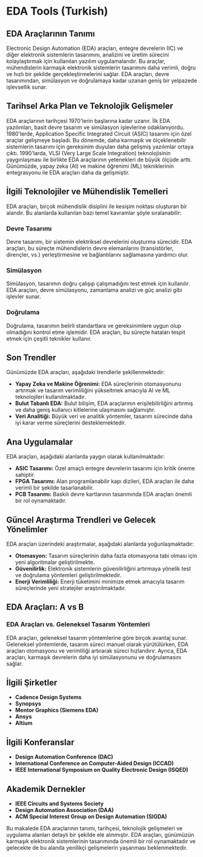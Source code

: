 # EDA Tools (Turkish)

## EDA Araçlarının Tanımı
Electronic Design Automation (EDA) araçları, entegre devrelerin (IC) ve diğer elektronik sistemlerin tasarımını, analizini ve üretim sürecini kolaylaştırmak için kullanılan yazılım uygulamalarıdır. Bu araçlar, mühendislerin karmaşık elektronik sistemlerin tasarımını daha verimli, doğru ve hızlı bir şekilde gerçekleştirmelerini sağlar. EDA araçları, devre tasarımından, simülasyon ve doğrulamaya kadar uzanan geniş bir yelpazede işlevsellik sunar.

## Tarihsel Arka Plan ve Teknolojik Gelişmeler
EDA araçlarının tarihçesi 1970'lerin başlarına kadar uzanır. İlk EDA yazılımları, basit devre tasarım ve simülasyon işlevlerine odaklanıyordu. 1980'lerde, Application Specific Integrated Circuit (ASIC) tasarımı için özel araçlar gelişmeye başladı. Bu dönemde, daha karmaşık ve ölçeklenebilir sistemlerin tasarımı için gereksinim duyulan daha gelişmiş yazılımlar ortaya çıktı. 1990'larda, VLSI (Very Large Scale Integration) teknolojisinin yaygınlaşması ile birlikte EDA araçlarının yetenekleri de büyük ölçüde arttı. Günümüzde, yapay zeka (AI) ve makine öğrenimi (ML) tekniklerinin entegrasyonu ile EDA araçları daha da gelişmiştir.

## İlgili Teknolojiler ve Mühendislik Temelleri
EDA araçları, birçok mühendislik disiplini ile kesişim noktası oluşturan bir alandır. Bu alanlarda kullanılan bazı temel kavramlar şöyle sıralanabilir:

### Devre Tasarımı
Devre tasarımı, bir sistemin elektriksel devrelerini oluşturma sürecidir. EDA araçları, bu süreçte mühendislerin devre elemanlarını (transistörler, dirençler, vs.) yerleştirmesine ve bağlantılarını sağlamasına yardımcı olur.

### Simülasyon
Simülasyon, tasarımın doğru çalışıp çalışmadığını test etmek için kullanılır. EDA araçları, devre simülasyonu, zamanlama analizi ve güç analizi gibi işlevler sunar.

### Doğrulama
Doğrulama, tasarımın belirli standartlara ve gereksinimlere uygun olup olmadığını kontrol etme işlemidir. EDA araçları, bu süreçte hataları tespit etmek için çeşitli teknikler kullanır.

## Son Trendler
Günümüzde EDA araçları, aşağıdaki trendlerle şekillenmektedir:

- **Yapay Zeka ve Makine Öğrenimi:** EDA süreçlerinin otomasyonunu artırmak ve tasarım verimliliğini yükseltmek amacıyla AI ve ML teknolojileri kullanılmaktadır.
- **Bulut Tabanlı EDA:** Bulut bilişim, EDA araçlarının erişilebilirliğini artırmış ve daha geniş kullanıcı kitlelerine ulaşmasını sağlamıştır.
- **Veri Analitiği:** Büyük veri ve analitik yöntemler, tasarım sürecinde daha iyi karar verme süreçlerini desteklemektedir.

## Ana Uygulamalar
EDA araçları, aşağıdaki alanlarda yaygın olarak kullanılmaktadır:

- **ASIC Tasarımı:** Özel amaçlı entegre devrelerin tasarımı için kritik öneme sahiptir.
- **FPGA Tasarımı:** Alan programlanabilir kapı dizileri, EDA araçları ile daha verimli bir şekilde tasarlanabilir.
- **PCB Tasarımı:** Baskılı devre kartlarının tasarımında EDA araçları önemli bir rol oynamaktadır.

## Güncel Araştırma Trendleri ve Gelecek Yönelimler
EDA araçları üzerindeki araştırmalar, aşağıdaki alanlarda yoğunlaşmaktadır:

- **Otomasyon:** Tasarım süreçlerinin daha fazla otomasyona tabi olması için yeni algoritmalar geliştirilmekte.
- **Güvenilirlik:** Elektronik sistemlerin güvenilirliğini artırmaya yönelik test ve doğrulama yöntemleri geliştirilmektedir.
- **Enerji Verimliliği:** Enerji tüketimini minimize etmek amacıyla tasarım süreçlerinde yeni stratejiler araştırılmaktadır.

## EDA Araçları: A vs B
### EDA Araçları vs. Geleneksel Tasarım Yöntemleri
EDA araçları, geleneksel tasarım yöntemlerine göre birçok avantaj sunar. Geleneksel yöntemlerde, tasarım süreci manuel olarak yürütülürken, EDA araçları otomasyonu ve verimliliği artırarak süreci hızlandırır. Ayrıca, EDA araçları, karmaşık devrelerin daha iyi simülasyonunu ve doğrulamasını sağlar.

## İlgili Şirketler
- **Cadence Design Systems**
- **Synopsys**
- **Mentor Graphics (Siemens EDA)**
- **Ansys**
- **Altium**

## İlgili Konferanslar
- **Design Automation Conference (DAC)**
- **International Conference on Computer-Aided Design (ICCAD)**
- **IEEE International Symposium on Quality Electronic Design (ISQED)**

## Akademik Dernekler
- **IEEE Circuits and Systems Society**
- **Design Automation Association (DAA)**
- **ACM Special Interest Group on Design Automation (SIGDA)**

Bu makalede EDA araçlarının tanımı, tarihçesi, teknolojik gelişmeleri ve uygulama alanları detaylı bir şekilde ele alınmıştır. EDA araçları, günümüzün karmaşık elektronik sistemlerinin tasarımında önemli bir rol oynamaktadır ve gelecekte de bu alanda yenilikçi gelişmelerin yaşanması beklenmektedir.